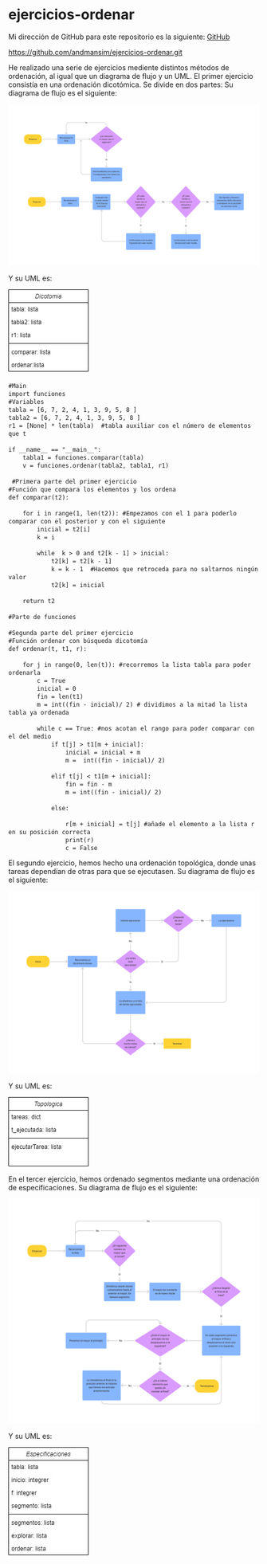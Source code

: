 # ejercicios-ordenar
Mi dirección de GitHub para este repositorio es la siguiente: [GitHub](https://github.com/andmansim/ejercicios-ordenar.git)

https://github.com/andmansim/ejercicios-ordenar.git

He realizado una serie de ejercicios mediente distintos métodos de ordenación, al igual que un diagrama de flujo y un UML.
El primer ejercicio consistía en una ordenación dicotómica. Se divide en dos partes:
Su diagrama de flujo es el siguiente:

![diagrama de flujo de dicotomia](/Dicotomia.jpg)

Y su UML es:

![diagrama UML de dicotomia](/dicotomia/UMLdicotomia.jpg)

```
#Main
import funciones
#Variables
tabla = [6, 7, 2, 4, 1, 3, 9, 5, 8 ]
tabla2 = [6, 7, 2, 4, 1, 3, 9, 5, 8 ]
r1 = [None] * len(tabla)  #tabla auxiliar con el número de elementos que t

if __name__ == "__main__":
    tabla1 = funciones.comparar(tabla)
    v = funciones.ordenar(tabla2, tabla1, r1)
 
 #Primera parte del primer ejercicio
#Función que compara los elementos y los ordena
def comparar(t2):
  
    for i in range(1, len(t2)): #Empezamos con el 1 para poderlo comparar con el posterior y con el siguiente
        inicial = t2[i]
        k = i   
                
        while  k > 0 and t2[k - 1] > inicial:
            t2[k] = t2[k - 1]
            k = k - 1  #Hacemos que retroceda para no saltarnos ningún valor
            t2[k] = inicial 
                
    return t2
    
#Parte de funciones       

#Segunda parte del primer ejercicio
#Función ordenar con búsqueda dicotomía
def ordenar(t, t1, r):
        
    for j in range(0, len(t)): #recorremos la lista tabla para poder ordenarla
        c = True  
        inicial = 0
        fin = len(t1)
        m = int((fin - inicial)/ 2) # dividimos a la mitad la lista tabla ya ordenada
        
        while c == True: #nos acotan el rango para poder comparar con el del medio
            if t[j] > t1[m + inicial]: 
                inicial = inicial + m    
                m =  int((fin - inicial)/ 2)
                 
            elif t[j] < t1[m + inicial]: 
                fin = fin - m 
                m = int((fin - inicial)/ 2)
              
            else:
                
                r[m + inicial] = t[j] #añade el elemento a la lista r en su posición correcta
                print(r)
                c = False
 ```


El segundo ejercicio, hemos hecho una ordenación topológica, donde unas tareas dependían de otras para que se ejecutasen.
Su diagrama de flujo es el siguiente:

![diagrama de flujo de topologica](/Topologica.jpg)

Y su UML es:

![diagrama uml de topologica](/topologica/UMLtopologica.jpg)

En el tercer ejercicio, hemos ordenado segmentos mediante una ordenación de especificaciones.
Su diagrama de flujo es el siguiente:

![diagrama de flujo de especificaciones](/Especificaciones.jpg)

Y su UML es:

![diagrama uml de especificaciones](/especificaciones/UMLespecificaciones.jpg)

